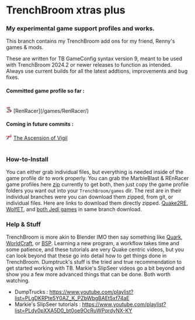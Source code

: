 # **TrenchBroom xtras plus**
### My experimental game support profiles and works.
This branch contains my TrenchBroom add ons for my friend, Renny's games & mods.

These are written for TB GameConfig syntax version 9, meant to be used with TrenchBroom 2024.2 or newer releases to function as intended. Always use current builds for all the latest addtions, improvements and bug fixes.

#### Committed game profile so far :
<br>
<img src="/games/RenRacer/Icon.png"  width="16" height="16"> [RenRacer](/games/RenRacer/)<br>

#### Coming in future commits :

<img src="/games_wip/TAoV/Icon.png"  width="16" height="16"> [The Ascension of Vigil](/games_wip/TAoV/)<br>
<br>
### How-to-Install
You can either grab individual files, but everything is needed inside of the game profile dir to work properly. You can grab the MarbleBlast & REnRacer game profiles here [zip](https://github.com/eGax/TrenchBroom_xtras_plus/archive/refs/heads/main.zip) currently to get both, then just copy the game profile folders you want out into your `TrenchBroom/games` dir. The rest are in their individual branches were you can download them zipped, from git, or individual files. Here are links to download them directly zipped. [Quake2RE](https://github.com/eGax/TrenchBroom_xtras_plus/archive/refs/heads/Quake2RE.zip), [WolfET](https://github.com/eGax/TrenchBroom_xtras_plus/archive/refs/heads/WolfET.zip), and [both Jedi games](https://github.com/eGax/TrenchBroom_xtras_plus/archive/refs/heads/Jedi.zip) in same branch download.

### Help & Stuff
TrenchBroom is more akin to Blender IMO then say something like [Quark](https://quark.sourceforge.io/), [WorldCraft](https://web.archive.org/web/20060530014852/http://hosted.planetquake.gamespy.com/worldcraft/index2.shtm), or [BSP](https://www.bspquakeeditor.com/index.php).
Learning a new program, a workflow takes time and some patience, and these tutorials are very Quake centric videos, but you can look beyond that these go into detail how to get things done in 
TrenchBroom. Dumptruck's stuff is the tried and true recommendation to get started working with TB. Markie's SlipSeer videos go a bit beyond and show you a few more advanced things that can be done. Both worth watching.

- DumpTrucks : https://www.youtube.com/playlist?list=PLgDKRPte5Y0AZ_K_PZbWbgBAEt5xf74aE
- Markie's SlipSeer tutorials : https://www.youtube.com/playlist?list=PLdy0pXXA5D0_bt0oe9OcRuWPqrdyNX-KY


